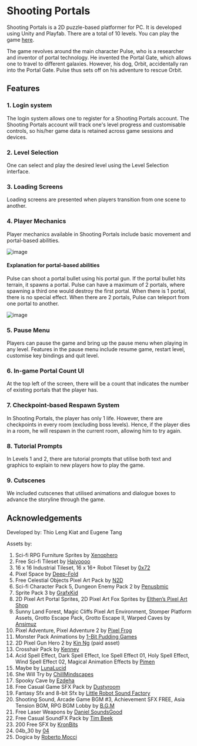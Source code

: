 # Shooting Portals
Shooting Portals is a 2D puzzle-based platformer for PC. It is developed using Unity and Playfab. There are a total of 10 levels. You can play the game [here](https://play.unity.com/mg/other/webgl-builds-200053).

The game revolves around the main character Pulse, who is a researcher and inventor of portal technology. He invented the Portal Gate, which allows one to travel to different galaxies. However, his dog, Orbit, accidentally ran into the Portal Gate. Pulse thus sets off on his adventure to rescue Orbit.

## Features
### 1. Login system
The login system allows one to register for a Shooting Portals account. The Shooting Portals account will track one's level progress and customisable controls, so his/her game data is retained across game sessions and devices.

### 2. Level Selection
One can select and play the desired level using the Level Selection interface.

### 3. Loading Screens
Loading screens are presented when players transition from one scene to another.

### 4. Player Mechanics
Player mechanics available in Shooting Portals include basic movement and portal-based abilities.

![image](https://user-images.githubusercontent.com/86542359/180360770-37bc9a56-b88f-4e39-bd89-45989da74381.png)

#### Explanation for portal-based abilities

Pulse can shoot a portal bullet using his portal gun. If the portal bullet hits terrain, it spawns a portal. Pulse can have a maximum of 2 portals, where spawning a third one would destroy the first portal. When there is 1 portal, there is no special effect. When there are 2 portals, Pulse can teleport from one portal to another. 

![image](https://user-images.githubusercontent.com/86542359/180361710-36844ddc-0f35-41cc-b5c5-c2a9d9979978.png)

### 5. Pause Menu
Players can pause the game and bring up the pause menu when playing in any level. Features in the pause menu include resume game, restart level, customise key bindings and quit level.

### 6. In-game Portal Count UI
At the top left of the screen, there will be a count that indicates the number of existing portals that the player has.

### 7. Checkpoint-based Respawn System
In Shooting Portals, the player has only 1 life. However, there are checkpoints in every room (excluding boss levels). Hence, if the player dies in a room, he will respawn in the current room, allowing him to try again.

### 8. Tutorial Prompts
In Levels 1 and 2, there are tutorial prompts that utilise both text and graphics to explain to new players how to play the game.

### 9. Cutscenes
We included cutscenes that utilised animations and dialogue boxes to advance the storyline through the game.

## Acknowledgements
Developed by: Thio Leng Kiat and Eugene Tang

Assets by:
1.	Sci-fi RPG Furniture Sprites by [Xenophero](https://xenophero.itch.io/)
2.	Free Sci-fi Tileset by [Haiyoooo](https://haiyoooo.itch.io/)
3.	16 x 16 Industrial Tileset, 16 x 16+ Robot Tileset by [0x72](https://0x72.itch.io/)
4.	Pixel Space by [Deep-Fold](https://deep-fold.itch.io/)
5.	Free Celestial Objects Pixel Art Pack by [N2D](https://norma-2d.itch.io/)
6.	Sci-fi Character Pack 5, Dungeon Enemy Pack 2 by [Penusbmic](https://penusbmic.itch.io/)
7.	Sprite Pack 3 by [GrafxKid](https://grafxkid.itch.io/)
8.	2D Pixel Art Portal Sprites, 2D Pixel Art Fox Sprites by [Elthen’s Pixel Art Shop](https://elthen.itch.io/)
9.	Sunny Land Forest, Magic Cliffs Pixel Art Environment, Stomper Platform Assets, Grotto Escape Pack, Grotto Escape II, Warped Caves by [Ansimuz](https://assetstore.unity.com/publishers/18720)
10.	Pixel Adventure, Pixel Adventure 2 by [Pixel Frog](https://assetstore.unity.com/publishers/44925)
11.	Monster Pack Animations by [1-Bit Pudding Games](https://onebitpudding.itch.io/)
12.	2D Pixel Gun Hero 2 by [Kin Ng](https://assetstore.unity.com/publishers/9137) (paid asset)
13.	Crosshair Pack by [Kenney](https://kenney-assets.itch.io/)
14.	Acid Spell Effect, Dark Spell Effect, Ice Spell Effect 01, Holy Spell Effect, Wind Spell Effect 02,  Magical Animation Effects by [Pimen](https://pimen.itch.io/)
15.	Maybe by [LunaLucid](https://lunalucid.itch.io/)
16.	She Will Try by [ChillMindscapes](https://chillmindscapes.itch.io/)
17.	Spooky Cave by [Ezdeha](https://assetstore.unity.com/publishers/61772)
18.	Free Casual Game SFX Pack by [Dustyroom](https://assetstore.unity.com/publishers/16150)
19.	Fantasy Sfx and 8-bit Sfx by [Little Robot Sound Factory](https://assetstore.unity.com/publishers/5673)
20.	Shooting Sound, Arcade Game BGM #3, Achievement SFX FREE, Asia Tension BGM, RPG BGM Lobby by [B.G.M](https://assetstore.unity.com/publishers/9381)
21. Free Laser Weapons by [Daniel SoundsGood](https://assetstore.unity.com/publishers/62212)
22.	Free Casual SoundFX Pack by [Tim Beek](https://assetstore.unity.com/publishers/25871)
23.	200 Free SFX by [KronBits](https://kronbits.itch.io/)
24.	04b_30 by [04](https://www.dafont.com/04b-30.font)
25.	Dogica by [Roberto Mocci](https://www.dafont.com/dogica.font)

